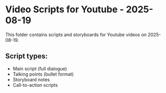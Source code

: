 # Video Scripts for Youtube - 2025-08-19

This folder contains scripts and storyboards for Youtube videos on 2025-08-19.

## Script types:
- Main script (full dialogue)
- Talking points (bullet format)
- Storyboard notes
- Call-to-action scripts
